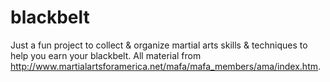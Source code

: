 # blackbelt

Just a fun project to collect & organize martial arts skills & techniques to help you earn your blackbelt.  All material from http://www.martialartsforamerica.net/mafa/mafa_members/ama/index.htm.
